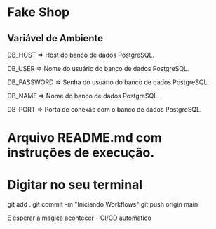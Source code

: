 # Fake Shop


## Variável de Ambiente
DB_HOST	=> Host do banco de dados PostgreSQL.

DB_USER => Nome do usuário do banco de dados PostgreSQL.

DB_PASSWORD	=> Senha do usuário do banco de dados PostgreSQL.

DB_NAME	=>	Nome do banco de dados PostgreSQL.

DB_PORT	=>	Porta de conexão com o banco de dados PostgreSQL.

# Arquivo README.md com instruções de execução.

# Digitar no seu terminal

git add .
git commit -m "Iniciando Workflows"
git push origin main

E esperar a magica acontecer - CI/CD automatico